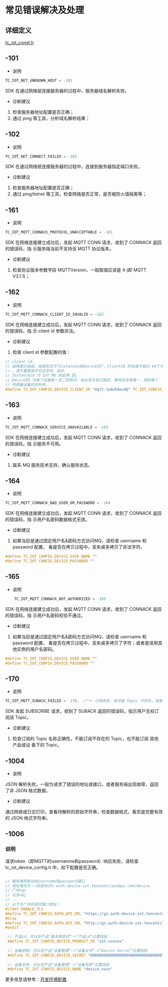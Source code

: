 # 常见错误解决及处理
## 详细定义
[tc_iot_const.h](../include/common/tc_iot_const.h#L10)

## -101

- 说明

```c
TC_IOT_NET_UNKNOWN_HOST = -101
```

SDK 在通过网络层连接服务器的过程中，服务器域名解析失败。

- 诊断建议

1. 检查服务器地址配置是否正确；
2. 通过 ping 等工具，分析域名解析结果；

## -102

- 说明

```c
TC_IOT_NET_CONNECT_FAILED = -102
```

SDK 在通过网络层连接服务器的过程中，连接到服务器指定端口失败。

- 诊断建议

1. 检查服务器地址配置是否正确；
2. 通过 ping/telnet 等工具，检查网络是否正常，是否被防火墙隔离等；


## -161

- 说明

```c
TC_IOT_MQTT_CONNACK_PROTOCOL_UNACCEPTABLE = -161
```

SDK 在网络连接建立成功后，发起 MQTT CONN 请求，收到了 CONNACK 返回的错误码，指
示服务端当前不支持该 MQTT 协议版本。

- 诊断建议

1. 检查协议版本参数字段 MQTTVersion，一般取值应该是 4 (即 MQTT V3.1.1)；


## -162

- 说明

```c
TC_IOT_MQTT_CONNACK_CLIENT_ID_INVALID = -162
```

SDK 在网络连接建立成功后，发起 MQTT CONN 请求，收到了 CONNACK 返回的错误码，指
示 client id 参数非法。

- 诊断建议

1. 检查 client id 参数配置的值：

```c
// client id，
// 由两部分组成，组成形式为“Instanceid@DeviceID”，ClientID 的长度不超过 64个字符
// ，请不要使用不可见字符。其中
// Instanceid 为 IoT MQ 的实例 ID。
// DeviceID 为每个设备独一无二的标识，由业务方自己指定，需保证全局唯一，例如每个
// 传感器设备的序列号。
#define TC_IOT_CONFIG_DEVICE_CLIENT_ID "mqtt-1e8w58ou4@" TC_IOT_CONFIG_DEVICE_NAME
```

## -163

- 说明

```c
TC_IOT_MQTT_CONNACK_SERVICE_UNAVAILABLE = -163
```

SDK 在网络连接建立成功后，发起 MQTT CONN 请求，收到了 CONNACK 返回的错误码，指
示服务不可用。

- 诊断建议

1. 联系 MQ 服务技术支持，确认服务状态。


## -164

- 说明

```c
TC_IOT_MQTT_CONNACK_BAD_USER_OR_PASSWORD = -164
```

SDK 在网络连接建立成功后，发起 MQTT CONN 请求，收到了 CONNACK 返回的错误码，指
示用户名密码数据格式无效。

- 诊断建议

1. 如果当前是通过固定用户名&密码方式访问MQ，请检查 username 和 password 配置，
看是否在拷贝过程中，丢失或多拷贝了非法字符。

```c
#define TC_IOT_CONFIG_DEVICE_USER_NAME ""
#define TC_IOT_CONFIG_DEVICE_PASSWORD ""
```

## -165

- 说明

```c
    TC_IOT_MQTT_CONNACK_NOT_AUTHORIZED = -165
```

SDK 在网络连接建立成功后，发起 MQTT CONN 请求，收到了 CONNACK 返回的错误码，指
示用户名密码校验不通过。

- 诊断建议

1. 如果当前是通过固定用户名&密码方式访问MQ，请检查 username 和 password 配置，
看是否在拷贝过程中，丢失或多拷贝了字符；或者是误用其他实例的用户名密码。

```c
#define TC_IOT_CONFIG_DEVICE_USER_NAME ""
#define TC_IOT_CONFIG_DEVICE_PASSWORD ""
```

## -170

- 说明

```c
TC_IOT_MQTT_SUBACK_FAILED = -170,  /**< 订阅失败，有可能 Topic 不存在，或者无权限等*/
```

SDK 发起 SUBSCRIBE 请求，收到了  SUBACK 返回的错误码，指示用户无权订阅该 Topic。

- 诊断建议

1. 检查订阅的 Topic 名称正确性，不能订阅不存在的 Topic，也不能订阅 其他产品或设
   备下的 Topic。

## -1004 

- 说明

JSON 解析失败，一般为请求了错误的地址或接口，或者服务端出现故障，返回了非 JSON
格式数据。

- 诊断建议

通过网络或日志打印，查看待解析的原始字符串，检查数据格式，看否是完整有效的 JSON 格式字符串。


## -1006 
### 说明
请求token（即MQTT的usernanme和password）响应失败，请检查tc_iot_device_config.h 中，如下配置是否正确。

```c

// 服务端获取动态username和password接口
// 地址格式为：<机房标识>.auth-device-iot.tencentcloudapi.com/device
// 广州=gz
// 北京=bj
// ...
// 以下为广州机房的接口地址：
#ifdef ENABLE_TLS
#define TC_IOT_CONFIG_AUTH_API_URL "https://gz.auth-device-iot.tencentcloudapi.com/device"
#else
#define TC_IOT_CONFIG_AUTH_API_URL "http://gz.auth-device-iot.tencentcloudapi.com/device"
#endif

 // 产品id，可以在产品“基本信息页”->“产品id”位置找到
 #define TC_IOT_CONFIG_DEVICE_PRODUCT_ID "iot-xxxxxx"
 
 // 设备密钥，可以在产品“设备管理”->“设备证书”->“Device Secret”位置找到
 #define TC_IOT_CONFIG_DEVICE_SECRET "00000000000000000000000000000000"
 
 // 设备名称，可以在产品“设备管理”->“设备名称”位置找到
 #define TC_IOT_CONFIG_DEVICE_NAME "device_xxxx"
```

更多信息请参考：[开发环境配置
](https://github.com/tencentyun/tencent-cloud-iotsuite-embedded-c/blob/master/README.md#%E5%BC%80%E5%8F%91%E7%8E%AF%E5%A2%83)
